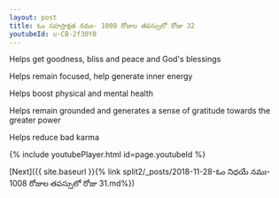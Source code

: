 ```yaml
---
layout: post
title: ఓం సహస్రాక్షత నమః- 1008 రోజుల తపస్సులో రోజు 32
youtubeId: u-CB-2f30Y0
---
```

 
 
Helps get goodness, bliss and peace and God's blessings
 
Helps remain focused, help generate inner energy 
 
Helps boost physical and mental health 
 
Helps remain grounded and generates a sense of gratitude towards the greater power 
 
Helps reduce bad karma
 
 
 
 


{% include youtubePlayer.html id=page.youtubeId %}
 
[Next]({{ site.baseurl }}{% link  split2/_posts/2018-11-28-ఓం నిధయే నమః- 1008 రోజుల తపస్సులో రోజు 31.md%})
 

